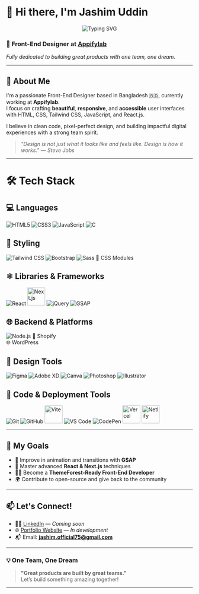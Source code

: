 # 👋 Hi there, I'm Jashim Uddin

<p align="center">
  <img src="https://readme-typing-svg.demolab.com?font=Fira+Code&size=24&duration=4000&pause=1000&center=true&vCenter=true&width=435&lines=Front-End+Designer+at+Appifylab;Building+Pixel+Perfect+UI;One+Team+One+Dream;Loving+React+%26+Tailwind+CSS" alt="Typing SVG" />
</p>

### 🎨 Front-End Designer at [Appifylab](https://appifylab.com)
*Fully dedicated to building great products with one team, one dream.*

---

## 🚀 About Me

I'm a passionate Front-End Designer based in Bangladesh 🇧🇩, currently working at **Appifylab**.  
I focus on crafting **beautiful**, **responsive**, and **accessible** user interfaces with HTML, CSS, Tailwind CSS, JavaScript, and React.js.

I believe in clean code, pixel-perfect design, and building impactful digital experiences with a strong team spirit.  
> _"Design is not just what it looks like and feels like. Design is how it works." — Steve Jobs_

---


# 🛠 Tech Stack

## 💻 Languages
![HTML5](https://img.icons8.com/color/48/html-5.png)
![CSS3](https://img.icons8.com/color/48/css3.png)
![JavaScript](https://img.icons8.com/color/48/javascript.png)
![C](https://img.icons8.com/color/48/c-programming.png)

## 🎨 Styling
![Tailwind CSS](https://img.icons8.com/color/48/tailwindcss.png)
![Bootstrap](https://img.icons8.com/color/48/bootstrap.png)
![Sass](https://img.icons8.com/color/48/sass.png)
🧩 CSS Modules

## ⚛️ Libraries & Frameworks
![React](https://img.icons8.com/color/48/react-native.png)
<img src="https://cdn.worldvectorlogo.com/logos/next-js.svg" alt="Next.js" width="48" height="48">
![jQuery](https://img.icons8.com/ios-filled/48/jquery.png)
![GSAP](https://img.icons8.com/external-tal-revivo-color-tal-revivo/48/external-gsap-a-javascript-library-for-building-high-performance-animation-logo-color-tal-revivo.png)

## 🌐 Backend & Platforms
![Node.js](https://img.icons8.com/color/48/nodejs.png)
🛒 Shopify  
🌐 WordPress

## 🧠 Design Tools
![Figma](https://img.icons8.com/color/48/figma--v1.png)
![Adobe XD](https://img.icons8.com/color/48/adobe-xd.png)
![Canva](https://img.icons8.com/color/48/canva.png)
![Photoshop](https://img.icons8.com/color/48/adobe-photoshop.png)
![Illustrator](https://img.icons8.com/color/48/adobe-illustrator.png)

## 🧰 Code & Deployment Tools
![Git](https://img.icons8.com/color/48/git.png)
![GitHub](https://img.icons8.com/ios-glyphs/48/github.png)
<img src="https://vitejs.dev/logo.svg" alt="Vite" width="48" height="48">
![VS Code](https://img.icons8.com/color/48/visual-studio-code-2019.png)
![CodePen](https://img.icons8.com/ios-filled/48/codepen.png)
<img src="https://assets.vercel.com/image/upload/front/favicon/vercel/favicon.ico" alt="Vercel" width="48" height="48">
<img src="https://www.netlify.com/v3/img/components/logomark.png" alt="Netlify" width="48" height="48">


---

## 📌 My Goals

- 🔄 Improve in animation and transitions with **GSAP**
- 🧠 Master advanced **React & Next.js** techniques
- 🧑‍💻 Become a **ThemeForest-Ready Front-End Developer**
- 🌍 Contribute to open-source and give back to the community

---

## 📫 Let's Connect!

- 🧑‍💼 [LinkedIn](https://linkedin.com) — *Coming soon*
- 🌐 [Portfolio Website](https://your-portfolio.com) — *In development*
- 📬 Email: **jashim.official75@gmail.com**

---

### 💡 One Team, One Dream

> **"Great products are built by great teams."**  
Let’s build something amazing together!

---
